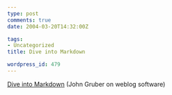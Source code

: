 ```yaml
---
type: post
comments: true
date: 2004-03-20T14:32:00Z

tags:
- Uncategorized
title: Dive into Markdown

wordpress_id: 479
---
```


[Dive into Markdown](http://daringfireball.net/2004/03/dive_into_markdown) (John Gruber on weblog software)
